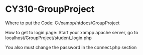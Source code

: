 # CY310-GroupProject

Where to put the Code:
C:/xampp/htdocs/GroupProject

How to get to login page:
Start your xampp apache server, go to localhost/GroupProject/student_login.php

You also must change the password in the connect.php section

